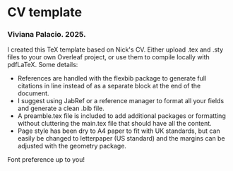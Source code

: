 # CV template
### Viviana Palacio. 2025.

I created this TeX template based on Nick's CV. Either upload .tex and .sty files to your own Overleaf project, or use them to compile locally with pdfLaTeX.
Some details:
- References are handled with the flexbib package to generate full citations in line instead of as a separate block at the end of the document. 
- I suggest using JabRef or a reference manager to format all your fields and generate a clean .bib file. 
- A preamble.tex file is included to add additional packages or formatting without cluttering the main.tex file that should have all the content.
- Page style has been dry to A4 paper to fit with UK standards, but can easily be changed to letterpaper (US standard) and the margins can be adjusted with the geometry package.

Font preference up to you!
